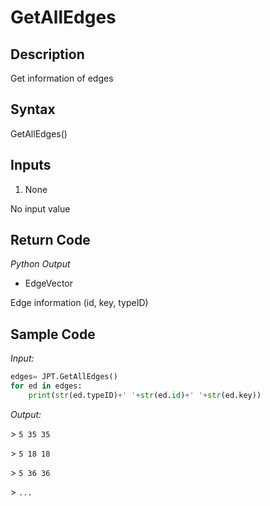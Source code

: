 # GetAllEdges

## Description

Get information of edges

## Syntax

GetAllEdges()

## Inputs

1. None

No input value

## Return Code

_Python Output_

- EdgeVector

Edge information (id, key, typeID)

## Sample Code

_Input:_

```python
edges= JPT.GetAllEdges()
for ed in edges:
    print(str(ed.typeID)+' '+str(ed.id)+' '+str(ed.key))
```

_Output:_

\> `5 35 35`

\> `5 18 18`

\> `5 36 36`

\> `...`
